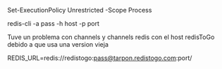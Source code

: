 Set-ExecutionPolicy Unrestricted -Scope Process

 redis-cli -a pass -h host -p port

Tuve un problema con channels y channels redis con el host redisToGo debido a que usa una version vieja 

REDIS_URL=redis://redistogo:pass@tarpon.redistogo.com:port/